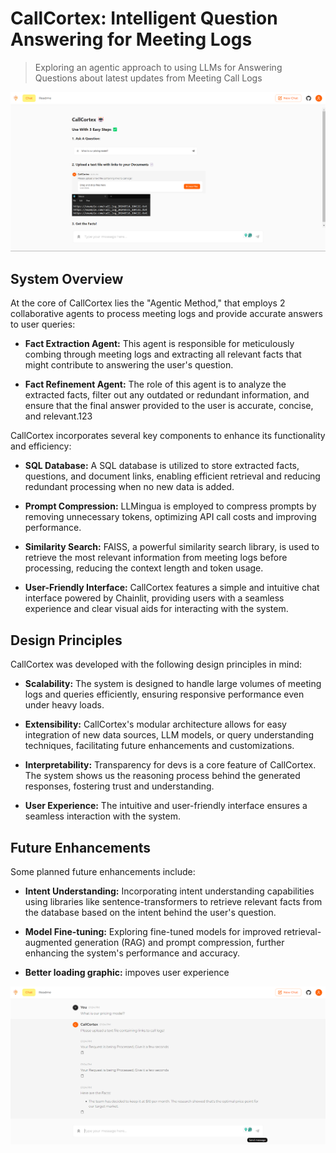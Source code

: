 

# CallCortex: Intelligent Question Answering for Meeting Logs

> Exploring an agentic approach to using LLMs for Answering Questions about latest updates from Meeting Call Logs

![Main UI](image-1.png)

## System Overview

At the core of CallCortex lies the "Agentic Method," that employs 2 collaborative agents to process meeting logs and provide accurate answers to user queries:

- **Fact Extraction Agent:** This agent is responsible for meticulously combing through meeting logs and extracting all relevant facts that might contribute to answering the user's question.

- **Fact Refinement Agent:** The role of this agent is to analyze the extracted facts, filter out any outdated or redundant information, and ensure that the final answer provided to the user is accurate, concise, and relevant.123

CallCortex incorporates several key components to enhance its functionality and efficiency:

- **SQL Database:** A SQL database is utilized to store extracted facts, questions, and document links, enabling efficient retrieval and reducing redundant processing when no new data is added.

- **Prompt Compression:** LLMingua is employed to compress prompts by removing unnecessary tokens, optimizing API call costs and improving performance.

- **Similarity Search:** FAISS, a powerful similarity search library, is used to retrieve the most relevant information from meeting logs before processing, reducing the context length and token usage.

- **User-Friendly Interface:** CallCortex features a simple and intuitive chat interface powered by Chainlit, providing users with a seamless experience and clear visual aids for interacting with the system.

## Design Principles

CallCortex was developed with the following design principles in mind:

- **Scalability:** The system is designed to handle large volumes of meeting logs and queries efficiently, ensuring responsive performance even under heavy loads.

- **Extensibility:** CallCortex's modular architecture allows for easy integration of new data sources, LLM models, or query understanding techniques, facilitating future enhancements and customizations.

- **Interpretability:** Transparency for devs is a core feature of CallCortex. The system shows us the reasoning process behind the generated responses, fostering trust and understanding.

- **User Experience:** The intuitive and user-friendly interface ensures a seamless interaction with the system.

## Future Enhancements
Some planned future enhancements include:

- **Intent Understanding:** Incorporating intent understanding capabilities using libraries like sentence-transformers to retrieve relevant facts from the database based on the intent behind the user's question.

- **Model Fine-tuning:** Exploring fine-tuned models for improved retrieval-augmented generation (RAG) and prompt compression, further enhancing the system's performance and accuracy.

- **Better loading graphic:** impoves user experience

<!-- ## Getting Started -->
![UI with results](image.png)


